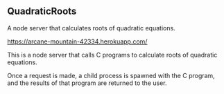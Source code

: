 ## QuadraticRoots  

A node server that calculates roots of quadratic equations.

https://arcane-mountain-42334.herokuapp.com/

This is a node server that calls C programs to calculate roots of quadratic equations.  

Once a request is made, a child process is spawned with the C program, and the results of that program are returned to the user.
